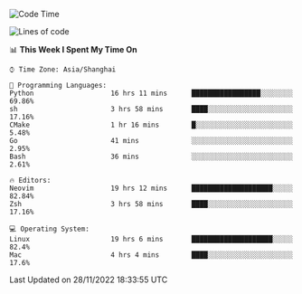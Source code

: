 <!--START_SECTION:waka-->
![Code Time](http://img.shields.io/badge/Code%20Time-1%2C026%20hrs%2051%20mins-blue)

![Lines of code](https://img.shields.io/badge/From%20Hello%20World%20I%27ve%20Written-24%20Thousand%20lines%20of%20code-blue)

📊 **This Week I Spent My Time On** 

```text
⌚︎ Time Zone: Asia/Shanghai

💬 Programming Languages: 
Python                   16 hrs 11 mins      █████████████████░░░░░░░░   69.86% 
sh                       3 hrs 58 mins       ████░░░░░░░░░░░░░░░░░░░░░   17.16% 
CMake                    1 hr 16 mins        █░░░░░░░░░░░░░░░░░░░░░░░░   5.48% 
Go                       41 mins             ░░░░░░░░░░░░░░░░░░░░░░░░░   2.95% 
Bash                     36 mins             ░░░░░░░░░░░░░░░░░░░░░░░░░   2.61%

🔥 Editors: 
Neovim                   19 hrs 12 mins      ████████████████████░░░░░   82.84% 
Zsh                      3 hrs 58 mins       ████░░░░░░░░░░░░░░░░░░░░░   17.16%

💻 Operating System: 
Linux                    19 hrs 6 mins       ████████████████████░░░░░   82.4% 
Mac                      4 hrs 4 mins        ████░░░░░░░░░░░░░░░░░░░░░   17.6%

```


 Last Updated on 28/11/2022 18:33:55 UTC
<!--END_SECTION:waka-->
